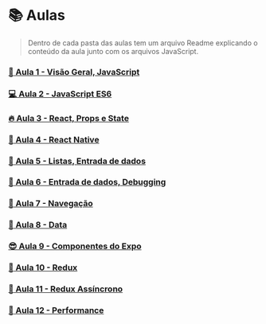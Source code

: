 # :books: Aulas

> Dentro de cada pasta das aulas tem um arquivo Readme explicando o conteúdo da aula junto com os arquivos JavaScript.
 
### [:rocket: Aula 1 - Visão Geral, JavaScript](https://github.com/Luuck4s/CS50-Mobile-Development-RN/tree/master/Aulas/Aula_1)

### [:computer: Aula 2 - JavaScript ES6](https://github.com/Luuck4s/CS50-Mobile-Development-RN/tree/master/Aulas/Aula_2)

### [:fire: Aula 3 - React, Props e State](https://github.com/Luuck4s/CS50-Mobile-Development-RN/tree/master/Aulas/Aula_3)

### [:satellite: Aula 4 - React Native](https://github.com/Luuck4s/CS50-Mobile-Development-RN/tree/master/Aulas/Aula_4)

### [:dizzy: Aula 5 - Listas, Entrada de dados](https://github.com/Luuck4s/CS50-Mobile-Development-RN/tree/master/Aulas/Aula_5)

### [:bug: Aula 6 - Entrada de dados, Debugging](https://github.com/Luuck4s/CS50-Mobile-Development-RN/tree/master/Aulas/Aula_6)

### [:seat: Aula 7 - Navegação](https://github.com/Luuck4s/CS50-Mobile-Development-RN/tree/master/Aulas/Aula_7)

### [:moyai: Aula 8 - Data](https://github.com/Luuck4s/CS50-Mobile-Development-RN/tree/master/Aulas/Aula_8)

### [:sunglasses: Aula 9 - Componentes do Expo](https://github.com/Luuck4s/CS50-Mobile-Development-RN/tree/master/Aulas/Aula_9)

### [:space_invader: Aula 10 - Redux](https://github.com/Luuck4s/CS50-Mobile-Development-RN/tree/master/Aulas/Aula_10)

### [:crystal_ball: Aula 11 - Redux Assíncrono](https://github.com/Luuck4s/CS50-Mobile-Development-RN/tree/master/Aulas/Aula_11)

### [:stars: Aula 12 - Performance ](https://github.com/Luuck4s/CS50-Mobile-Development-RN/tree/master/Aulas/Aula_12)